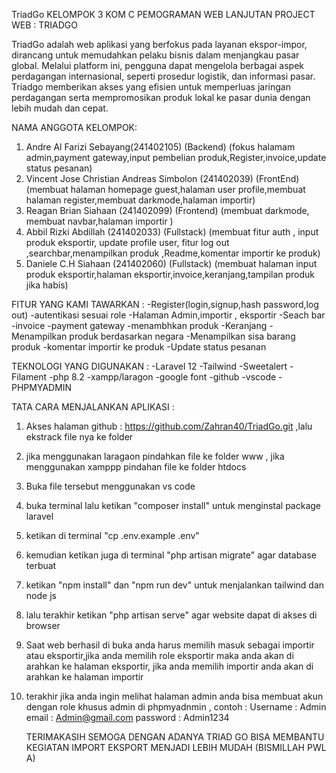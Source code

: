  TriadGo
KELOMPOK 3 KOM C PEMOGRAMAN WEB LANJUTAN
PROJECT WEB : TRIADGO

TriadGo adalah web aplikasi yang berfokus pada layanan ekspor-impor, dirancang untuk memudahkan pelaku bisnis dalam menjangkau pasar global. Melalui platform ini, pengguna dapat mengelola berbagai aspek perdagangan internasional, seperti  prosedur logistik, dan informasi pasar. Triadgo memberikan akses yang efisien untuk memperluas jaringan perdagangan serta mempromosikan produk lokal ke pasar dunia dengan lebih mudah dan cepat.
 
NAMA ANGGOTA KELOMPOK:

1. Andre Al Farizi Sebayang(241402105) (Backend)
 (fokus halamam admin,payment gateway,input pembelian produk,Register,invoice,update status pesanan)
2. Vincent Jose Christian Andreas Simbolon (241402039) (FrontEnd)
 (membuat halaman homepage guest,halaman user profile,membuat halaman register,membuat darkmode,halaman importir)
3. Reagan Brian Siahaan (241402099) (Frontend)
(membuat darkmode, membuat navbar,halaman importir )
4. Abbil Rizki Abdillah (241402033) (Fullstack)
(membuat fitur auth , input produk eksportir, update profile user, fitur log out ,searchbar,menampilkan produk ,Readme,komentar importir ke produk)
5. Daniele C.H Siahaan (241402060) (Fullstack)
(membuat halaman input produk eksportir,halaman eksportir,invoice,keranjang,tampilan produk jika habis)

FITUR YANG KAMI TAWARKAN :
-Register(login,signup,hash password,log out)
-autentikasi sesuai role
-Halaman Admin,importir , eksportir
-Seach bar
-invoice
-payment gateway
-menambhkan produk
-Keranjang
-Menampilkan produk berdasarkan negara 
-Menampilkan sisa barang produk
-komentar importir ke produk
-Update status pesanan

TEKNOLOGI YANG DIGUNAKAN :
-Laravel 12
-Tailwind 
-Sweetalert
-Filament
-php 8.2
-xampp/laragon
-google font
-github
-vscode
-PHPMYADMIN

TATA CARA MENJALANKAN APLIKASI :
1. Akses halaman github : https://github.com/Zahran40/TriadGo.git ,lalu ekstrack file nya ke folder
2. jika menggunakan laragaon pindahkan file ke folder www , jika menggunakan xamppp pindahan file ke folder htdocs
3. Buka file tersebut menggunakan vs code
4. buka terminal lalu ketikan "composer install" untuk menginstal package laravel
5. ketikan di terminal "cp .env.example .env"
6. kemudian ketikan juga di terminal "php artisan migrate" agar database terbuat
7. ketikan "npm install" dan "npm run dev" untuk menjalankan tailwind dan node js
8. lalu terakhir ketikan "php artisan serve" agar website dapat di akses di browser
9. Saat web berhasil di buka anda harus memilih masuk sebagai importir atau eksportir,jika anda memilih role eksportir maka anda akan di arahkan ke halaman eksportir, jika anda memilih importir anda akan di arahkan ke halaman importir
10. terakhir jika anda ingin melihat halaman admin anda bisa membuat akun dengan role khusus admin di phpmyadnmin , contoh :
    Username : Admin
    email : Admin@gmail.com
    password : Admin1234


    TERIMAKASIH SEMOGA DENGAN ADANYA TRIAD GO BISA MEMBANTU KEGIATAN IMPORT EKSPORT MENJADI LEBIH MUDAH
    (BISMILLAH PWL A)








